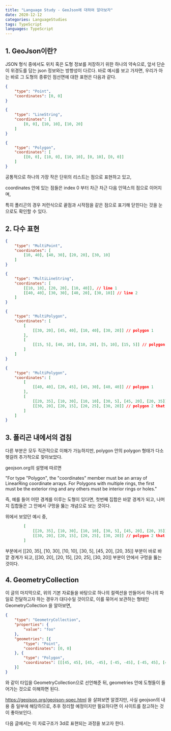 ```yaml
---
title: "Language Study - GeoJson에 대하여 알아보자"
date: 2020-12-12
categories: LanguageStudies
tags: TypeScript
languages: TypeScript
---
```



## 1. GeoJson이란?

JSON 형식 중에서도 위치 혹은 도형 정보를 저장하기 위한 하나의 약속으로, 앞서 단순이 위경도를 담는 json 정보와는 방향성이 다르다. 바로 예시를 보고 가자면, 우리가 아는 바로 그 도형의 종류인 점선면에 대한 표현은 다음과 같다.

```json
{
    "type": "Point",
    "coordinates": [0, 0]
}
```

```json
{
    "type": "LineString",
    "coordinates": [
        [0, 0], [10, 10], [10, 20]
    ]
}
```

```json
{
    "type": "Polygon",
    "coordinates": [
        [[0, 0], [10, 0], [10, 10], [0, 10], [0, 0]]
    ]
}
```

공통적으로 하나의 가장 작은 단위의 리스트는 점으로 표현하고 있고, 

coordinates 안에 있는 점들은 index 0 부터 차근 차근 다음 인덱스의 점으로 이어지며, 

특히 폴리곤의 경우 저런식으로 끝점과 시작점을 같은 점으로 표기해 닫힌다는 것을 눈으로도 확인할 수 있다.

## 2. 다수 표현

```json
{
    "type": "MultiPoint",
    "coordinates": [
        [10, 40], [40, 30], [20, 20], [30, 10]
    ]
}
```


```json
{
    "type": "MultiLineString",
    "coordinates": [
        [[10, 10], [20, 20], [10, 40]], // line 1 
        [[40, 40], [30, 30], [40, 20], [30, 10]] // line 2
    ]
}
```

```json
{
    "type": "MultiPolygon",
    "coordinates": [
        [
            [[30, 20], [45, 40], [10, 40], [30, 20]] // polygon 1
        ],
        [
            [[15, 5], [40, 10], [10, 20], [5, 10], [15, 5]] // polygon 1
        ]
    ]
}
```


```json
{
    "type": "MultiPolygon",
    "coordinates": [
        [
            [[40, 40], [20, 45], [45, 30], [40, 40]] // polygon 1
        ],
        [
            [[20, 35], [10, 30], [10, 10], [30, 5], [45, 20], [20, 35]],
            [[30, 20], [20, 15], [20, 25], [30, 20]] // polygon 2 that has two geometries
        ]
    ]
}
```

## 3. 폴리곤 내에서의 겹침

다른 부분은 모두 직관적으로 이해가 가능하지만, polygon 안의 polygon 형태가 다소 헷갈려 추가적으로 찾아보았다.

geojson.org의 설명에 따르면

"For type "Polygon", the "coordinates" member must be an array of LinearRing coordinate arrays. For Polygons with multiple rings, the first must be the exterior ring and any others must be interior rings or holes."

즉, 예를 들어 어떤 경계를 이루는 도형이 있다면, 첫번째 집합은 바깥 경계가 되고, 나머지 집합들은 그 안에서 구멍을 뚫는 개념으로 보는 것이다.

위에서 보았던 예시 중,

```json
        [
            [[20, 35], [10, 30], [10, 10], [30, 5], [45, 20], [20, 35]],
            [[30, 20], [20, 15], [20, 25], [30, 20]] // polygon 2 that has two geometries
        ]
```
부분에서 [[20, 35], [10, 30], [10, 10], [30, 5], [45, 20], [20, 35]] 부분이 바로 바깥 경계가 되고, [[30, 20], [20, 15], [20, 25], [30, 20]] 부분이 안에서 구멍을 뚫는 것이다.

## 4. GeometryCollection

이 글의 마지막으로, 위의 기본 자료들을 바탕으로 하나의 컬렉션을 만들어서 하나의 파일로 전달하고자 하는 경우가 대다수일 것이므로, 이를 묶어서 보관하는 형태인 GeometryCollection 을 알아보면,

```json
{
    "type": "GeometryCollection",
    "properties": {
        "value": "foo"
    },
    "geometries": [{
        "type": "Point",
        "coordinates": [0, 0]
    }, {
        "type": "Polygon",
        "coordinates": [[[45, 45], [45, -45], [-45, -45], [-45, 45], [45,45]]]
    }]
}
```

와 같이 타입을 GeometryCollection으로 선언해준 뒤, geometries 안에 도형들이 들어가는 것으로 이해하면 된다.

https://geojson.org/geojson-spec.html 을 살펴보면 알겠지만, 사실 geojson의 내용 중 일부에 해당하므로, 추후 정리할 예정이지만 필요하다면 이 사이트를 참고하는 것이 좋아보인다.

다음 글에서는 이 자료구조가 3d로 표현되는 과정을 보고자 한다.